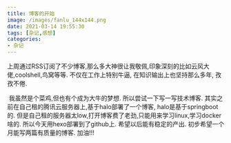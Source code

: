 ```yaml
---
title: 博客的开始
image: /images/fanlu_144x144.png
date: 2021-03-14 19:55:30
tags: [杂记,感想]
categories: 
- 杂记
---
```


​	上周通过RSS订阅了不少博客,那么多大神很让我敬佩,印象深刻的比如云风大佬,coolshell,鸟窝等等.  不仅在工作上特别牛逼, 在知识输出上也坚持那么多年, 孜孜不倦.  

​	我虽然是个菜鸡,但也有个成为大牛的梦想. 所以尝试一下写一写技术博客.  其实之前在自己租的腾讯云服务器上,基于halo部署了一个博客, halo是基于springboot的.  但是自己租的服务器太low,打开博客费了老劲,只能用来学习linux,学习docker啥的.  所以今天用hexo部署到了github上. 希望以后能有稳定的产出.  初步希望一个月能写两篇有质量的博客.  加油!!!